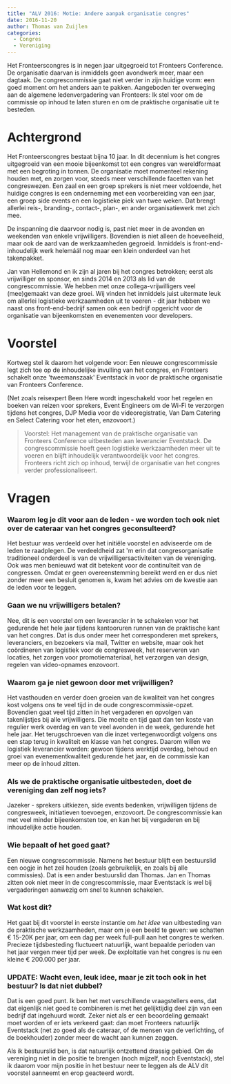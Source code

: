 ```yaml
---
title: "ALV 2016: Motie: Andere aanpak organisatie congres"
date: 2016-11-20
author: Thomas van Zuijlen
categories: 
  - Congres
  - Vereniging
---
```

Het Fronteerscongres is in negen jaar uitgegroeid tot Fronteers Conference. De organisatie daarvan is inmiddels geen avondwerk meer, maar een dagtaak. De congrescommissie gaat niet verder in zijn huidige vorm: een goed moment om het anders aan te pakken. Aangeboden ter overweging aan de algemene ledenvergadering van Fronteers: Ik stel voor om de commissie op inhoud te laten sturen en om de praktische organisatie uit te besteden.

# Achtergrond

Het Fronteerscongres bestaat bijna 10 jaar. In dit decennium is het congres uitgegroeid van een mooie bijeenkomst tot een congres van wereldformaat met een begroting in tonnen. De organisatie moet momenteel rekening houden met, en zorgen voor, steeds meer verschillende facetten van het congreswezen. Een zaal en een groep sprekers is niet meer voldoende, het huidige congres is een onderneming met een voorbereiding van een jaar, een groep side events en een logistieke piek van twee weken. Dat brengt allerlei reis-, branding-, contact-, plan-, en ander organisatiewerk met zich mee.

De inspanning die daarvoor nodig is, past niet meer in de avonden en weekenden van enkele vrijwilligers. Bovendien is niet alleen de hoeveelheid, maar ook de aard van de werkzaamheden gegroeid. Inmiddels is front-end-inhoudelijk werk helemáál nog maar een klein onderdeel van het takenpakket.

Jan van Hellemond en ik zijn al jaren bij het congres betrokken; eerst als vrijwilliger en sponsor, en sinds 2014 en 2013 als lid van de congrescommissie. We hebben met onze collega-vrijwilligers veel (mee)gemaakt van deze groei. Wij vinden het inmiddels juist uitermate leuk om allerlei logistieke werkzaamheden uit te voeren - dit jaar hebben we naast ons front-end-bedrijf samen ook een bedrijf opgericht voor de organisatie van bijeenkomsten en evenementen voor developers.

# Voorstel

Kortweg stel ik daarom het volgende voor: Een nieuwe congrescommissie legt zich toe op de inhoudelijke invulling van het congres, en Fronteers schakelt onze 'tweemanszaak' Eventstack in voor de praktische organisatie van Fronteers Conference.

(Net zoals reisexpert Been Here wordt ingeschakeld voor het regelen en boeken van reizen voor sprekers, Event Engineers om de Wi-Fi te verzorgen tijdens het congres, DJP Media voor de videoregistratie, Van Dam Catering en Select Catering voor het eten, enzovoort.)

> Voorstel: Het management van de praktische organisatie van Fronteers Conference uitbesteden aan leverancier Eventstack. De congrescommissie hoeft geen logistieke werkzaamheden meer uit te voeren en blijft inhoudelijk verantwoordelijk voor het congres. Fronteers richt zich op inhoud, terwijl de organisatie van het congres verder professionaliseert.

# Vragen

### Waarom leg je dit voor aan de leden - we worden toch ook niet over de cateraar van het congres geconsulteerd?

Het bestuur was verdeeld over het initiële voorstel en adviseerde om de leden te raadplegen. De verdeeldheid zat 'm erin dat congresorganisatie traditioneel onderdeel is van de vrijwilligersactiviteiten van de vereniging. Ook was men benieuwd wat dit betekent voor de continuïteit van de congressen. Omdat er geen overeenstemming bereikt werd en er dus niet zonder meer een besluit genomen is, kwam het advies om de kwestie aan de leden voor te leggen.

### Gaan we nu vrijwilligers betalen?

Nee, dit is een voorstel om een leverancier in te schakelen voor het gedurende het hele jaar tijdens kantooruren runnen van de praktische kant van het congres. Dat is dus onder meer het corresponderen met sprekers, leveranciers, en bezoekers via mail, Twitter en website, maar ook het coördineren van logistiek voor de congresweek, het reserveren van locaties, het zorgen voor promotiemateriaal, het verzorgen van design, regelen van video-opnames enzovoort.

### Waarom ga je niet gewoon door met vrijwilligen?

Het vasthouden en verder doen groeien van de kwaliteit van het congres kost volgens ons te veel tijd in de oude congrescommissie-opzet. Bovendien gaat veel tijd zitten in het vergaderen en opvolgen van takenlijstjes bij alle vrijwilligers. Die moeite en tijd gaat dan ten koste van regulier werk overdag en van te veel avonden in de week, gedurende het hele jaar. Het terugschroeven van die inzet vertegenwoordigt volgens ons een stap terug in kwaliteit en klasse van het congres. Daarom willen we logistiek leverancier worden: gewoon tijdens werktijd overdag, behoud en groei van evenementkwaliteit gedurende het jaar, en de commissie kan meer op de inhoud zitten.

### Als we de praktische organisatie uitbesteden, doet de vereniging dan zelf nog iets?

Jazeker - sprekers uitkiezen, side events bedenken, vrijwilligen tijdens de congresweek, initiatieven toevoegen, enzovoort. De congrescommissie kan met veel minder bijeenkomsten toe, en kan het bij vergaderen en bij inhoudelijke actie houden.

### Wie bepaalt of het goed gaat?

Een nieuwe congrescommissie. Namens het bestuur blijft een bestuurslid een oogje in het zeil houden (zoals gebruikelijk, en zoals bij alle commissies). Dat is een ander bestuurslid dan Thomas. Jan en Thomas zitten ook niet meer in de congrescommissie, maar Eventstack is wel bij vergaderingen aanwezig om snel te kunnen schakelen.

### Wat kost dit?

Het gaat bij dit voorstel in eerste instantie om _het idee_ van uitbesteding van de praktische werkzaamheden, maar om je een beeld te geven: we schatten € 15-20K per jaar, om een dag per week full-pull aan het congres te werken. Precieze tijdsbesteding fluctueert natuurlijk, want bepaalde perioden van het jaar vergen meer tijd per week. De exploitatie van het congres is nu een kleine € 200.000 per jaar.

### UPDATE: Wacht even, leuk idee, maar je zit toch ook in het bestuur? Is dat niet dubbel?

Dat is een goed punt. Ik ben het met verschillende vraagstellers eens, dat dat eigenlijk niet goed te combineren is met het gelijktijdig deel zijn van een bedrijf dat ingehuurd wordt. Zeker niet als er een beoordeling gemaakt moet worden of er iets verkeerd gaat: dan moet Fronteers natuurlijk Eventstack (net zo goed als de cateraar, of de mensen van de verlichting, of de boekhouder) zonder meer de wacht aan kunnen zeggen.

Als ik bestuurslid ben, is dat natuurlijk ontzettend drassig gebied. Om de vereniging niet in die positie te brengen (noch mijzelf, noch Eventstack), stel ik daarom voor mijn positie in het bestuur neer te leggen als de ALV dit voorstel aanneemt en erop geacteerd wordt.
